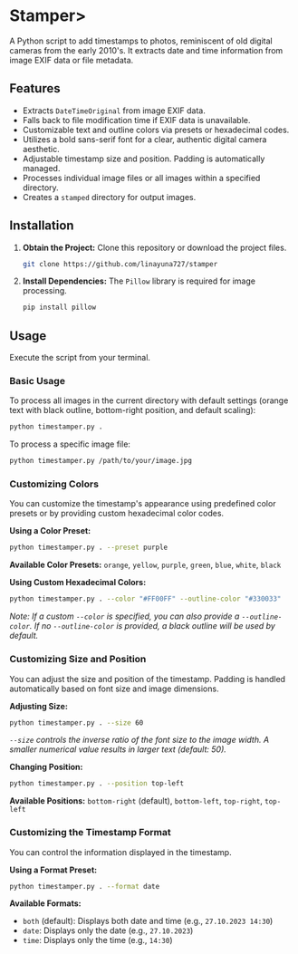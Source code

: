 # Stamper>
 
A Python script to add timestamps to photos, reminiscent of old digital cameras from the early 2010's. It extracts date and time information from image EXIF data or file metadata.
 
## Features
 
- Extracts `DateTimeOriginal` from image EXIF data.
- Falls back to file modification time if EXIF data is unavailable.
- Customizable text and outline colors via presets or hexadecimal codes.
- Utilizes a bold sans-serif font for a clear, authentic digital camera aesthetic.
- Adjustable timestamp size and position. Padding is automatically managed.
- Processes individual image files or all images within a specified directory.
- Creates a `stamped` directory for output images.
 
## Installation
 
1.  **Obtain the Project:** Clone this repository or download the project files.
     ```bash
     git clone https://github.com/linayuna727/stamper
     ```
 
2.  **Install Dependencies:** The `Pillow` library is required for image processing.
 
     ```bash
     pip install pillow
     ```
 
## Usage
 
Execute the script from your terminal.
 
### Basic Usage
 
To process all images in the current directory with default settings (orange text with black outline, bottom-right position, and default scaling):
 ```bash
 python timestamper.py .
 ```
 
To process a specific image file:
 ```bash
 python timestamper.py /path/to/your/image.jpg
 ```
 
 ### Customizing Colors
 
 You can customize the timestamp's appearance using predefined color presets or by providing custom hexadecimal color codes.
 
 **Using a Color Preset:**
 ```bash
 python timestamper.py . --preset purple
 ```
 **Available Color Presets:** `orange`, `yellow`, `purple`, `green`, `blue`, `white`, `black`
 
 **Using Custom Hexadecimal Colors:**
 ```bash
 python timestamper.py . --color "#FF00FF" --outline-color "#330033"
 ```
 *Note: If a custom `--color` is specified, you can also provide a `--outline-color`. If no `--outline-color` is provided, a black outline will be used by default.*
 
 ### Customizing Size and Position
 
 You can adjust the size and position of the timestamp. Padding is handled automatically based on font size and image dimensions.
 
 **Adjusting Size:**
 ```bash
 python timestamper.py . --size 60
 ```
 *`--size` controls the inverse ratio of the font size to the image width. A smaller numerical value results in larger text (default: 50).*
 
 **Changing Position:**
 ```bash
 python timestamper.py . --position top-left
 ```
 **Available Positions:** `bottom-right` (default), `bottom-left`, `top-right`, `top-left`
 
 ### Customizing the Timestamp Format
 
 You can control the information displayed in the timestamp.
 
 **Using a Format Preset:**
 ```bash
 python timestamper.py . --format date
 ```
 **Available Formats:**
 - `both` (default): Displays both date and time (e.g., `27.10.2023 14:30`)
 - `date`: Displays only the date (e.g., `27.10.2023`)
 - `time`: Displays only the time (e.g., `14:30`)
